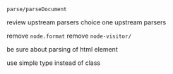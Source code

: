 `parse/parseDocument`

review upstream parsers
choice one upstream parsers

remove `node.format`
remove `node-visitor/`

be sure about parsing of html element

use simple type instead of class
